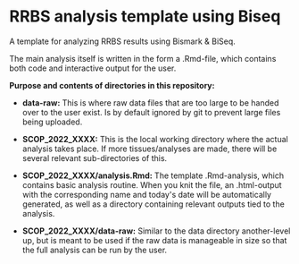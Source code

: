# RRBS analysis template using Biseq

A template for analyzing RRBS results using Bismark & BiSeq.

The main analysis itself is written in the form a .Rmd-file, which contains both code and interactive output for the user.

**Purpose and contents of directories in this repository:**

-   **data-raw:** This is where raw data files that are too large to be handed over to the user exist. Is by default ignored by git to prevent large files being uploaded.

-   **SCOP_2022_XXXX:** This is the local working directory where the actual analysis takes place. If more tissues/analyses are made, there will be several relevant sub-directories of this.

-   **SCOP_2022_XXXX/analysis.Rmd:** The template .Rmd-analysis, which contains basic analysis routine. When you knit the file, an .html-output with the corresponding name and today's date will be automatically generated, as well as a directory containing relevant outputs tied to the analysis.

-   **SCOP_2022_XXXX/data-raw:** Similar to the data directory another-level up, but is meant to be used if the raw data is manageable in size so that the full analysis can be run by the user.

